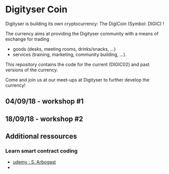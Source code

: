 # Digityser Coin

Digityser is building its own cryptocurrency: The DigiCoin (Symbol: DIGIC) !

The currency aims at providing the Digityser community with a means of exchange for trading
  - goods (desks, meeting rooms, drinks/snacks, ...) 
  - services (training, marketing, community building, ...).

This repository contains the code for the current (DIGIC02) and past versions of the currency.

Come and join us at our meet-ups at Digityser to further develop the currency!


## 04/09/18 - workshop #1

## 18/09/18 - workshop #2

## Additional ressources

### Learn smart contract coding

- [udemy : S. Arbogast ](https://www.udemy.com/user/sebastienarbogast3/)
- 


